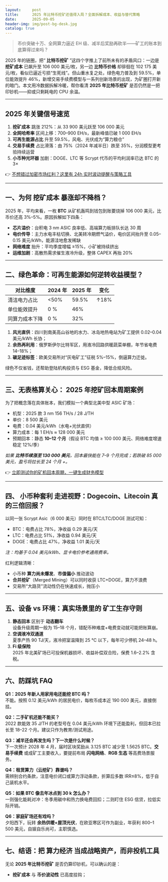 ```yaml
---
layout:     post
title:      2025 年比特币挖矿还值得入局？全面拆解成本、收益与替代策略
date:       2025-09-05
header-img: img/post-bg-desk.jpg
catalog: true
---
```


> 币价突破十万、全网算力逼近 EH 级、减半后奖励再砍半——矿工的账本到底算得过来吗？

2025 年的链圈，把“ **比特币挖矿** ”这四个字推上了前所未有的矛盾风口：一边是 **挖矿成本** 已飙升至 106 000 美元/枚，另一边 **比特币价格** 却徘徊在 102 175 美元/枚，看似已逼近亏损“生死线”。但山重水复之处，绿色电力普及到 59.5%，单位能效提升 46%，新增交易手续费模型与一系列创新场景的出现，为矿圈打开新的暗门。本文用冷数据拆解冷暖，帮你看清 **2025 年比特币挖矿** 是否仍然是一把印钞机——抑或只剩耗电的 CPU 余温。

---

## 2025 年关键信号速览

1. **挖矿成本** 跳涨 212%：从 33 900 美元跃至 106 000 美元  
2. **全网哈希率** 区间上移：700–900 EH/s，最新峰值已破 1 000 EH/s  
3. **可再生能源占比** 升至 59.5%，风电、光伏成为“算力粮仓”  
4. **交易手续费** 占比滑落：由 75%（2024 年减半日）跌至 35%，分润模型更考验持续运营  
5. **小币种光环器** 加剧：DOGE、LTC 等 Scrypt 代币的平均利润率已达 BTC 的 3×

👉 [不想错过加密市场红利？这里有 24h 实时波动提醒与策略工具](https://okxdog.com/)

---

## 一、为何 **挖矿成本** 暴涨却不降档？

2025 年，平均来看，一枚 **BTC** 从矿机轰鸣到钱包到账要烧掉 106 000 美元，比币价还高 3%–5%。原因拆解如下四条：

- **芯片溢价**：台积电 3 nm ASIC 良率低、高端算力板排队长达 30 周  
- **电价传导**：主力水电丰枯切换、北美转冷期燃气溢价，电价区间抬升至 0.05–0.15 美元/kWh，能源洼地愈发稀缺  
- **网络难度** 抬升：平均季度增幅 ≥15%，小矿被持续挤出  
- **运维加剧**：高散热需求催生液冷升级，整体 CAPEX 再抬 20%

---

## 二、绿色革命：可再生能源如何逆转收益模型？

| 对比维度        | 2024 年 | 2025 年 | 变化 |
|----------------|--------|--------|------|
| 清洁电力占比   | <50%   | 59.5%  | ↑18% |
| 单位能效提升   | 0 %    | 46%    |      |
| 同算力成本下降 | 0 %    | 32%    |      |

1. **风光直供**：四川到南美高山谷地的水力、冰岛地热电站为矿工提供 0.02–0.04 美元/kWh 长协；  
2. **余热再利用**：俄罗斯伊尔比特军区，用液冷回路供暖蔬菜单棚，年节省电费 14–18%；  
3. **碳足迹标签**：欧美交易所对“灰电矿工”征税 5%–15%，倒逼算力迁徙。

绿色不仅省钱，还帮助登陆机构投资与 ESG 基金，降低合规风险。

---

## 三、无表格算关心： **2025 年挖矿回本周期案例**

为了把概念落在具体账本，我们模拟一个典型北美中型 ASIC 矿场：

- 机型：2025 款 3 nm 156 TH/s / 28 J/TH  
- 单价：8 500 美元  
- 电费：0.04 美元/kWh（水电+光伏直供）  
- 算力成本：每 1 EH/s ≈ 128 000 美元  
- 预期回本：静态 **10–12 个月**（假设 BTC 均值 ≥ 100 000 美元、网络难度增速稳定 12%/季）

*如果 **比特币续涨至 130 000 美元**，回本最快能在 7–9 个月完成；若跌破 85 000 美元，盈亏将拉长至 24 个月 +。*

👉 [立即测试你的矿机回本周期，一键生成财务模型](https://okxdog.com/)

---

## 四、 **小币种套利** 走进视野：Dogecoin、Litecoin 真的三倍回报？

以同一张 Scrypt Asic（6 000 美元）同时在 BTC/LTC/DOGE 测试可知：

- BTC：电费占比 78%，净收益 0.29 美元/天  
- LTC：电费占比 51%，净收益 0.94 美元/天  
- DOGE：电费占比 47%，净收益 1.01 美元/天  

*注：均基于 0.04 美元/kWh、显卡电价参考通用费率。*  

红利逻辑清晰：  
- 小币种 **算力尚未爆发**、**市值偏小** 推动波动  
- **合并挖矿**（Merged Mining）可以同时收获 LTC+DOGE，算力不浪费  
- 交易所“大路货”流动性仍在快速成长，抛压小

---

## 五、设备 vs 环境：真实场景里的 **矿工生存守则**

1. **静态回本** 区别于 **动态翻车**  
   设备升级周期一般为 15–18 个月，错配币种难度+电费变动就可能把账算崩。  
2. **空调液冷双通道**  
   夏季产热 90 TJ/天，液冷把室温降到 25 ℃ 以下，每年可少停机 24–48 h。  
3. **Fi 级保险**  
   2025 年北美矿场已可投保机器损坏、收益补偿双合险，保费 1.6–2.2% 含税。

---

## 六、防踩坑 FAQ

**Q1：2025 年新人用家用电还能挖 BTC 吗？**  
不能。按照 0.12 美元/kWh 的居民电价，每枚币成本近 190 000 美元，直接倒挂。

**Q2：二手矿机还能不能买？**  
2022 款能效 35 J/TH 的老型号在 0.04 美元/kWh 环境下还能盈利，但回本已拉长至 18–22 个月。建议只作为教育/测试用途。

**Q3：减半还会再发生吗？下一次是什么时候？**  
下一次预计 2028 年 4 月，届时区块奖励从 3.125 BTC 减少至 1.5625 BTC。**交易手续费** 或成矿工主要收入，要提前布局 **闪电网络**、**RGB 生态** 等高费场景服务。

**Q4：租赁算力（云挖矿）靠谱吗？**  
需辨别合约条款，注意电价闭口或算力浮动条款，折算后多数 IRR≤8%，低于自己装机水平。

**Q5：如果 BTC 像去年冰点到 30 k 怎么办？**  
一则强化能耗对冲：冬季用碳中和热力换电费回扣；二则盯住 ESG 信贷，拉低实际开销。

**Q6：家庭矿场还有戏吗？**  
夕阳西下，玩转 **余热供暖+屋顶光伏**，在欧亚寒区可作为副业，年获利 800–1 500 美元，自娱自乐尚可，主职慎选。

---

## 七、结语：把 **算力经济** 当成战略资产，而非投机工具

无论 **2025 年比特币挖矿** 是否仍算印钞机，可以确认的是：  
- **挖矿成本** 与 **币价波动性** 已高度挂钩；